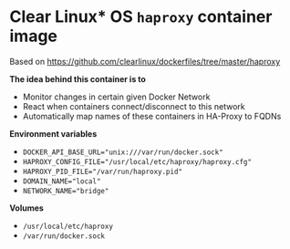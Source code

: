 # Clear Linux* OS `haproxy` container image

Based on https://github.com/clearlinux/dockerfiles/tree/master/haproxy

**The idea behind this container is to**

- Monitor changes in certain given Docker Network
- React when containers connect/disconnect to this network
- Automatically map names of these containers in HA-Proxy to FQDNs


**Environment variables**

- `DOCKER_API_BASE_URL="unix:///var/run/docker.sock"`
- `HAPROXY_CONFIG_FILE="/usr/local/etc/haproxy/haproxy.cfg"`
- `HAPROXY_PID_FILE="/var/run/haproxy.pid"`
- `DOMAIN_NAME="local"`
- `NETWORK_NAME="bridge"`


**Volumes**

- `/usr/local/etc/haproxy`
- `/var/run/docker.sock`

